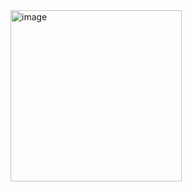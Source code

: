 <img width="274" alt="image" src="https://github.com/user-attachments/assets/1425310d-31c4-42f5-92b6-b1fad25d8d05">

